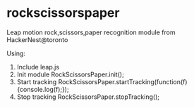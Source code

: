 rockscissorspaper
=================

Leap motion rock,scissors,paper recognition module from HackerNest@toronto

Using:
1. Include leap.js
2. Init module
	RockScissorsPaper.init();
3. Start tracking 
	RockScissorsPaper.startTracking(function(f) {console.log(f);});	
4. Stop tracking 
	RockScissorsPaper.stopTracking();
